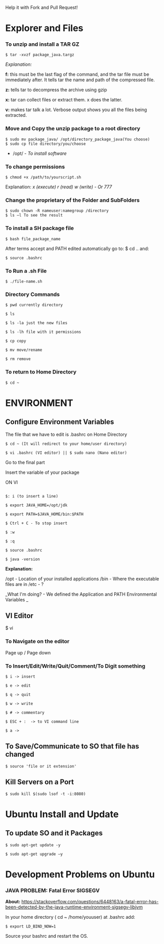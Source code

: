 Help it with Fork and Pull Request!

# Explorer and Files 

### To unzip and install a TAR GZ 
```
$ tar -xvzf package_java.targz 
```
_Explanation:_

**f:** this must be the last flag of the command, and the tar file must be immediately after. It tells tar the name and path of the compressed file. 

**z:** tells tar to decompress the archive using gzip 

**x:** tar can collect files or extract them. x does the latter. 

**v:** makes tar talk a lot. Verbose output shows you all the files being extracted. 


### Move and Copy the unzip package to a root directory 
```
$ sudo mv package_java/ /opt/directory_package_java(You choose) 
$ sudo cp file directory/you/choose 
```

- /opt/ - _To install software_

### To change permissions 
```
$ chmod +x /path/to/yourscript.sh 
```
Explanation: _x (execute) r (read) w (write) - Or 777_
 

### Change the proprietary of the Folder and SubFolders 
```
$ sudo chown -R nameuser:namegroup /directory 
$ ls –l To see the result 
```
 
### To install a SH package file 
```
$ bash file_package_name 
```
After terms accept and PATH edited automatically go to: $ cd .. and: 
```
$ source .bashrc 
```
 
### To Run a .sh File 
```
$ ./file-name.sh 
```
 
### Directory Commands 
```
$ pwd currently directory 

$ ls 

$ ls -la just the new files 

$ ls -lh file with it permissions 

$ cp copy 

$ mv move/rename 

$ rm remove
```

### To return to Home Directory 
```
$ cd ~ 
```
 
# ENVIRONMENT 

## Configure Environment Variables 

The file that we have to edit is .bashrc on Home Directory 
```
$ cd ~ (It will redirect to your home/user directory) 

$ vi .bashrc (VI editor) || $ sudo nano (Nano editor) 
```

Go to the final part 

Insert the variable of your package 

ON VI
```

$: i (to insert a line) 

$ export JAVA_HOME=/opt/jdk 

$ export PATH=$JAVA_HOME/bin:$PATH 

$ Ctrl + C - To stop insert 

$ :w 

$ :q 

$ source .bashrc 

$ java -version 

```

**Explanation:**

/opt - Location of your installed applications 
/bin - Where the executable files are in 
/etc - ? 

_What I'm doing? - We defined the Application and PATH Environmental Variables _

 
## VI Editor 

$ vi 

### To Navigate on the editor 
Page up / Page down 

### To Insert/Edit/Write/Quit/Comment/To Digit something 
```
$ i -> insert 

$ e -> edit 

$ q -> quit 

$ w -> write 

$ # -> commentary 

$ ESC + :  -> to VI command line 

$ a -> 
```

## To Save/Communicate to SO that file has changed 
```
$ source 'file or it extension' 
```

## Kill Servers on a Port 
```
$ sudo kill $(sudo lsof -t -i:8080) 
```
 
# Ubuntu Install and Update

## To update SO and it Packages 
```
$ sudo apt-get update -y 

$ sudo apt-get upgrade –y 
```
 
# Development Problems on Ubuntu

### JAVA PROBLEM: Fatal Error SIGSEGV 

**About:** https://stackoverflow.com/questions/6448163/a-fatal-error-has-been-detected-by-the-java-runtime-environment-sigsegv-libjvm 
 
In your home directory ( cd ~ /home/youuser) at .bashrc add: 
```
$ export LD_BIND_NOW=1 
```

Source your bashrc and restart the OS. 
